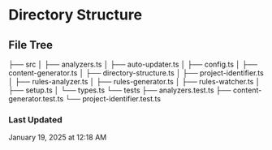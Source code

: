 # Directory Structure

## File Tree

├── src
│   ├── analyzers.ts
│   ├── auto-updater.ts
│   ├── config.ts
│   ├── content-generator.ts
│   ├── directory-structure.ts
│   ├── project-identifier.ts
│   ├── rules-analyzer.ts
│   ├── rules-generator.ts
│   ├── rules-watcher.ts
│   ├── setup.ts
│   └── types.ts
└── tests
    ├── analyzers.test.ts
    ├── content-generator.test.ts
    └── project-identifier.test.ts

### Last Updated

January 19, 2025 at 12:18 AM
